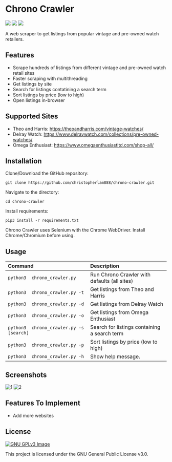 # Chrono Crawler

<p align="left">
<img src="https://img.shields.io/github/languages/top/christopherlam888/chrono-crawler.svg" >
<a href="https://github.com/psf/black"><img src="https://img.shields.io/badge/code%20style-black-000000.svg"></a>
<a href="https://www.gnu.org/licenses/gpl-3.0" alt="License: GPLv3"><img src="https://img.shields.io/badge/License-GPL%20v3-blue.svg"></a>
</p>

A web scraper to get listings from popular vintage and pre-owned watch retailers.

## Features

- Scrape hundreds of listings from different vintage and pre-owned watch retail sites
- Faster scraping with multithreading
- Get listings by site
- Search for listings contatining a search term
- Sort listings by price (low to high)
- Open listings in-browser

## Supported Sites

- Theo and Harris: <https://theoandharris.com/vintage-watches/>
- Delray Watch: <https://www.delraywatch.com/collections/pre-owned-watches/>
- Omega Enthusiast: <https://www.omegaenthusiastltd.com/shop-all/>

## Installation

Clone/Download the GitHub repository:

```git clone https://github.com/christopherlam888/chrono-crawler.git```

Navigate to the directory:

```cd chrono-crawler```

Install requirements:

```pip3 install -r requirements.txt```

Chrono Crawler uses Selenium with the Chrome WebDriver. Install Chrome/Chromium before using.

## Usage

| **Command**                                   | **Description**                                                |
| :-------------------------------------------- | :------------------------------------------------------------- |
| `python3  chrono_crawler.py`                  | Run Chrono Crawler with defaults (all sites)                   |
| `python3  chrono_crawler.py -t`               | Get listings from Theo and Harris                              |
| `python3  chrono_crawler.py -d`               | Get listings from Delray Watch                                 |
| `python3  chrono_crawler.py -o`               | Get listings from Omega Enthusiast                             |
| `python3  chrono_crawler.py -s [search]`      | Search for listings containing a search term                   |
| `python3  chrono_crawler.py -p`               | Sort listings by price (low to high)                           |
| `python3  chrono_crawler.py -h`               | Show help message.                                             |

## Screenshots

![1](https://user-images.githubusercontent.com/85356197/218775400-4f1a8065-8cbd-43b2-be1e-ca132a31a02b.png)
![2](https://user-images.githubusercontent.com/85356197/218775410-039febd4-a1bd-49bb-a9b8-7e5a260d2a44.png)

## Features To Implement

- Add more websites

## License
[![GNU GPLv3 Image](https://www.gnu.org/graphics/gplv3-127x51.png)](https://www.gnu.org/licenses/gpl-3.0.en.html)  

This project is licensed under the GNU General Public License v3.0.
